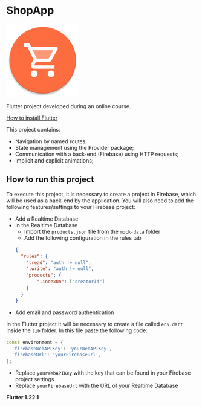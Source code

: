 # ShopApp

![App logo](/android/app/src/main/res/mipmap-xxxhdpi/ic_launcher_round.png)

Flutter project developed during an online course.

[How to install Flutter](https://flutter.dev/docs/get-started/install) 

This project contains:
* Navigation by named routes;
* State management using the Provider package;
* Communication with a back-end (Firebase) using HTTP requests;
* Implicit and explicit animations;

## How to run this project
To execute this project, it is necessary to create a project in Firebase, which will be used as a back-end by the application.
You will also need to add the following features/settings to your Firebase project:
* Add a Realtime Database
* In the Realtime Database
    * Import the `products.json` file from the `mock-data` folder
    * Add the following configuration in the rules tab
    ```JSON
    {
      "rules": {
        ".read": "auth != null",
        ".write": "auth != null",
        "products": {
            ".indexOn": ["creatorId"]
        }
      }
    }
    ```
* Add email and password authentication

In the Flutter project it will be necessary to create a file called `env.dart` inside the `lib` folder.
In this file paste the following code:
```dart
const environment = {
  'firebaseWebAPIKey': 'yourWebAPIKey',
  'firebaseUrl': 'yourFirebaseUrl',
};
```
* Replace `yourWebAPIKey` with the key that can be found in your Firebase project settings
* Replace `yourFirebaseUrl` with the URL of your Realtime Database

**Flutter 1.22.1**
